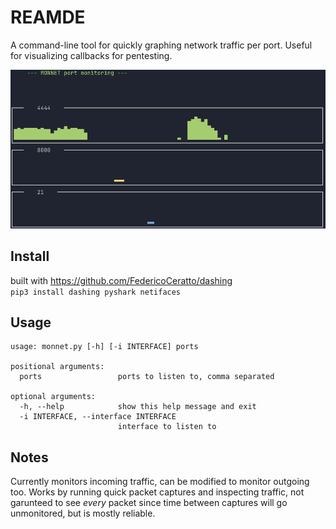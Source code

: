 # REAMDE

A command-line tool for quickly graphing network traffic per port. Useful for visualizing callbacks for pentesting.

![screenshot](image.png)

## Install

built with https://github.com/FedericoCeratto/dashing  
`pip3 install dashing pyshark netifaces`

## Usage

```
usage: monnet.py [-h] [-i INTERFACE] ports

positional arguments:
  ports                 ports to listen to, comma separated

optional arguments:
  -h, --help            show this help message and exit
  -i INTERFACE, --interface INTERFACE
                        interface to listen to

```

## Notes

Currently monitors incoming traffic, can be modified to monitor outgoing too. 
Works by running quick packet captures and inspecting traffic, not garunteed to see *every* packet since time between captures will go unmonitored, but is mostly reliable.